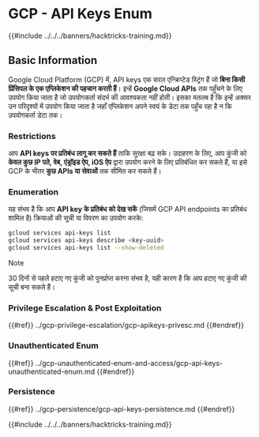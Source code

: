 # GCP - API Keys Enum

{{#include ../../../banners/hacktricks-training.md}}

## Basic Information

Google Cloud Platform (GCP) में, API keys एक सरल एन्क्रिप्टेड स्ट्रिंग हैं जो **बिना किसी प्रिंसिपल के एक एप्लिकेशन की पहचान करती हैं**। इन्हें **Google Cloud APIs** तक पहुँचने के लिए उपयोग किया जाता है जो उपयोगकर्ता संदर्भ की आवश्यकता नहीं होती। इसका मतलब है कि इन्हें अक्सर उन परिदृश्यों में उपयोग किया जाता है जहाँ एप्लिकेशन अपने स्वयं के डेटा तक पहुँच रहा है न कि उपयोगकर्ता डेटा तक।

### Restrictions

आप **API keys पर प्रतिबंध लागू कर सकते हैं** ताकि सुरक्षा बढ़ सके। उदाहरण के लिए, आप कुंजी को **केवल कुछ IP पते, वेब, एंड्रॉइड ऐप, iOS ऐप** द्वारा उपयोग करने के लिए प्रतिबंधित कर सकते हैं, या इसे GCP के भीतर **कुछ APIs या सेवाओं** तक सीमित कर सकते हैं।

### Enumeration

यह संभव है कि आप **API key के प्रतिबंध को देख सकें** (जिसमें GCP API endpoints का प्रतिबंध शामिल है) क्रियाओं की सूची या विवरण का उपयोग करके:
```bash
gcloud services api-keys list
gcloud services api-keys describe <key-uuid>
gcloud services api-keys list --show-deleted
```
> [!NOTE]
> 30 दिनों से पहले हटाए गए कुंजी को पुनर्प्राप्त करना संभव है, यही कारण है कि आप हटाए गए कुंजी की सूची बना सकते हैं।

### Privilege Escalation & Post Exploitation

{{#ref}}
../gcp-privilege-escalation/gcp-apikeys-privesc.md
{{#endref}}

### Unauthenticated Enum

{{#ref}}
../gcp-unauthenticated-enum-and-access/gcp-api-keys-unauthenticated-enum.md
{{#endref}}

### Persistence

{{#ref}}
../gcp-persistence/gcp-api-keys-persistence.md
{{#endref}}

{{#include ../../../banners/hacktricks-training.md}}
